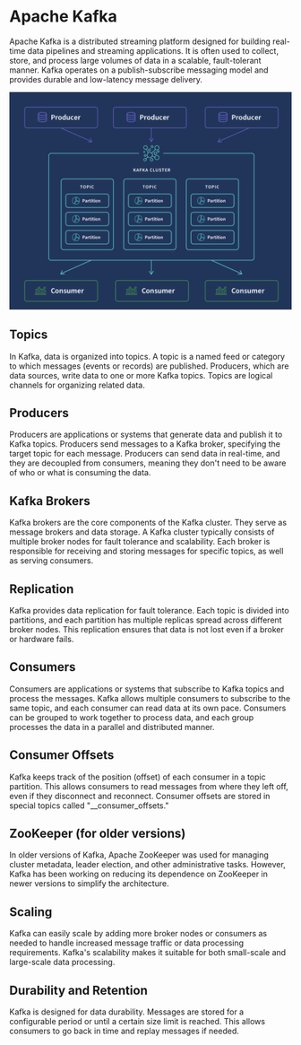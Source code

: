 # Apache Kafka
Apache Kafka is a distributed streaming platform designed for building real-time data pipelines and streaming applications. It is often used to collect, store, and process large volumes of data in a scalable, fault-tolerant manner. Kafka operates on a publish-subscribe messaging model and provides durable and low-latency message delivery. 

![Kafka](/images/KAFKA.png)


## Topics
In Kafka, data is organized into topics. A topic is a named feed or category to which messages (events or records) are published. Producers, which are data sources, write data to one or more Kafka topics. Topics are logical channels for organizing related data.
## Producers
Producers are applications or systems that generate data and publish it to Kafka topics. Producers send messages to a Kafka broker, specifying the target topic for each message. Producers can send data in real-time, and they are decoupled from consumers, meaning they don't need to be aware of who or what is consuming the data.
## Kafka Brokers
Kafka brokers are the core components of the Kafka cluster. They serve as message brokers and data storage. A Kafka cluster typically consists of multiple broker nodes for fault tolerance and scalability. Each broker is responsible for receiving and storing messages for specific topics, as well as serving consumers.
## Replication
Kafka provides data replication for fault tolerance. Each topic is divided into partitions, and each partition has multiple replicas spread across different broker nodes. This replication ensures that data is not lost even if a broker or hardware fails.
## Consumers
Consumers are applications or systems that subscribe to Kafka topics and process the messages. Kafka allows multiple consumers to subscribe to the same topic, and each consumer can read data at its own pace. Consumers can be grouped to work together to process data, and each group processes the data in a parallel and distributed manner.
## Consumer Offsets
Kafka keeps track of the position (offset) of each consumer in a topic partition. This allows consumers to read messages from where they left off, even if they disconnect and reconnect. Consumer offsets are stored in special topics called "__consumer_offsets."
## ZooKeeper (for older versions)
In older versions of Kafka, Apache ZooKeeper was used for managing cluster metadata, leader election, and other administrative tasks. However, Kafka has been working on reducing its dependence on ZooKeeper in newer versions to simplify the architecture.
## Scaling
Kafka can easily scale by adding more broker nodes or consumers as needed to handle increased message traffic or data processing requirements. Kafka's scalability makes it suitable for both small-scale and large-scale data processing.
## Durability and Retention
Kafka is designed for data durability. Messages are stored for a configurable period or until a certain size limit is reached. This allows consumers to go back in time and replay messages if needed.
